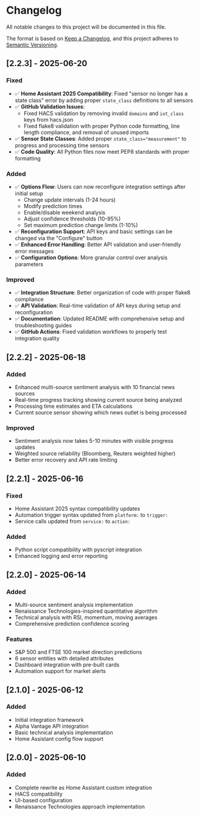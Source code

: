# Changelog

All notable changes to this project will be documented in this file.

The format is based on [Keep a Changelog](https://keepachangelog.com/en/1.0.0/),
and this project adheres to [Semantic Versioning](https://semver.org/spec/v2.0.0.html).

## [2.2.3] - 2025-06-20

### Fixed
- ✅ **Home Assistant 2025 Compatibility**: Fixed "sensor no longer has a state class" error by adding proper `state_class` definitions to all sensors
- ✅ **GitHub Validation Issues**: 
  - Fixed HACS validation by removing invalid `domains` and `iot_class` keys from hacs.json
  - Fixed flake8 validation with proper Python code formatting, line length compliance, and removal of unused imports
- ✅ **Sensor State Classes**: Added proper `state_class="measurement"` to progress and processing time sensors
- ✅ **Code Quality**: All Python files now meet PEP8 standards with proper formatting

### Added
- ✅ **Options Flow**: Users can now reconfigure integration settings after initial setup
  - Change update intervals (1-24 hours)
  - Modify prediction times
  - Enable/disable weekend analysis
  - Adjust confidence thresholds (10-95%)
  - Set maximum prediction change limits (1-10%)
- ✅ **Reconfiguration Support**: API keys and basic settings can be changed via the "Configure" button
- ✅ **Enhanced Error Handling**: Better API validation and user-friendly error messages
- ✅ **Configuration Options**: More granular control over analysis parameters

### Improved
- ✅ **Integration Structure**: Better organization of code with proper flake8 compliance
- ✅ **API Validation**: Real-time validation of API keys during setup and reconfiguration
- ✅ **Documentation**: Updated README with comprehensive setup and troubleshooting guides
- ✅ **GitHub Actions**: Fixed validation workflows to properly test integration quality

## [2.2.2] - 2025-06-18

### Added
- Enhanced multi-source sentiment analysis with 10 financial news sources
- Real-time progress tracking showing current source being analyzed
- Processing time estimates and ETA calculations
- Current source sensor showing which news outlet is being processed

### Improved
- Sentiment analysis now takes 5-10 minutes with visible progress updates
- Weighted source reliability (Bloomberg, Reuters weighted higher)
- Better error recovery and API rate limiting

## [2.2.1] - 2025-06-16

### Fixed
- Home Assistant 2025 syntax compatibility updates
- Automation trigger syntax updated from `platform:` to `trigger:`
- Service calls updated from `service:` to `action:`

### Added
- Python script compatibility with pyscript integration
- Enhanced logging and error reporting

## [2.2.0] - 2025-06-14

### Added
- Multi-source sentiment analysis implementation
- Renaissance Technologies-inspired quantitative algorithm
- Technical analysis with RSI, momentum, moving averages
- Comprehensive prediction confidence scoring

### Features
- S&P 500 and FTSE 100 market direction predictions
- 6 sensor entities with detailed attributes
- Dashboard integration with pre-built cards
- Automation support for market alerts

## [2.1.0] - 2025-06-12

### Added
- Initial integration framework
- Alpha Vantage API integration
- Basic technical analysis implementation
- Home Assistant config flow support

## [2.0.0] - 2025-06-10

### Added
- Complete rewrite as Home Assistant custom integration
- HACS compatibility
- UI-based configuration
- Renaissance Technologies approach implementation